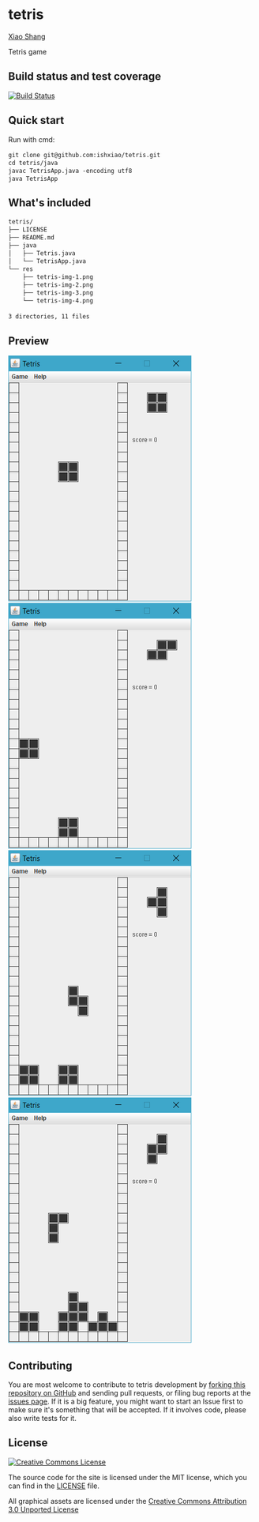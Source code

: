tetris
=======

[Xiao Shang](http://github.com/ishxiao)

Tetris game

Build status and test coverage
------------------------------

[![Build Status](https://github.com/ishxiao/tetris/workflows/Build/badge.svg)](https://github.com/ishxiao/tetris/actions?query=workflow%3ABuild)

## Quick start

Run with cmd:

```
git clone git@github.com:ishxiao/tetris.git
cd tetris/java
javac TetrisApp.java -encoding utf8
java TetrisApp
```

## What's included

```
tetris/
├── LICENSE
├── README.md
├── java
│   ├── Tetris.java
│   └── TetrisApp.java
└── res
    ├── tetris-img-1.png
    ├── tetris-img-2.png
    ├── tetris-img-3.png
    └── tetris-img-4.png

3 directories, 11 files

```
## Preview
<img alt="image" style="border-width:0" src="https://github.com/ishxiao/tetris/blob/master/res/tetris-img-1.png" />

<img alt="image" style="border-width:0" src="https://github.com/ishxiao/tetris/blob/master/res/tetris-img-2.png" />

<img alt="image" style="border-width:0" src="https://github.com/ishxiao/tetris/blob/master/res/tetris-img-3.png" />

<img alt="image" style="border-width:0" src="https://github.com/ishxiao/tetris/blob/master/res/tetris-img-4.png" />

## Contributing

You are most welcome to contribute to tetris development by [forking this repository on GitHub](https://github.com/ishxiao/tetris) and sending pull requests, or filing bug reports at the 
[issues page](http://github.com/ishxiao/tetris/issues). If it is a big feature,
you might want to start an Issue first to make sure it's something that will
be accepted.  If it involves code, please also write tests for it.

## License

<a rel="license" href="http://creativecommons.org/licenses/by-nc/3.0/">
    <img alt="Creative Commons License" style="border-width:0" src="http://i.creativecommons.org/l/by-nc/3.0/88x31.png" />
</a>

The source code for the site is licensed under the MIT license, which you can find in
the [LICENSE](https://github.com/ishxiao/tetris/blob/master/LICENSE) file.

All graphical assets are licensed under the
[Creative Commons Attribution 3.0 Unported License](https://creativecommons.org/licenses/by/3.0/)
